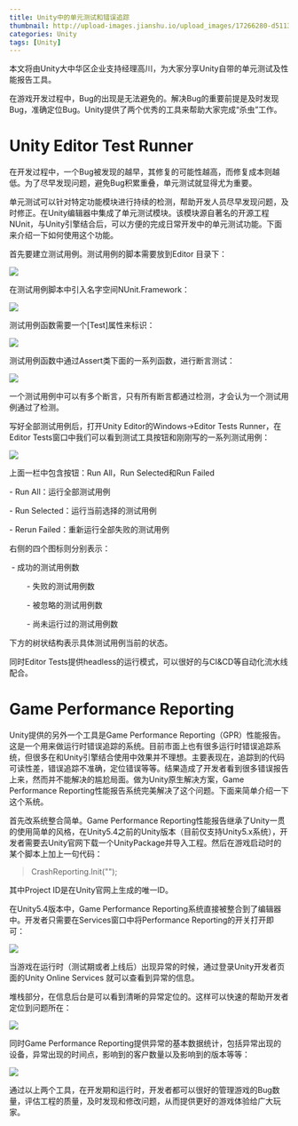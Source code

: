 ```yaml
---
title: Unity中的单元测试和错误追踪
thumbnail: http://upload-images.jianshu.io/upload_images/17266280-d5113ae2da1fd04e.png?imageMogr2/auto-orient/strip%7CimageView2/2/w/1240
categories: Unity
tags: [Unity]
---
```


本文将由Unity大中华区企业支持经理高川，为大家分享Unity自带的单元测试及性能报告工具。

在游戏开发过程中，Bug的出现是无法避免的。解决Bug的重要前提是及时发现Bug，准确定位Bug。Unity提供了两个优秀的工具来帮助大家完成“杀虫”工作。

#  **Unity Editor Test Runner**

在开发过程中，一个Bug被发现的越早，其修复的可能性越高，而修复成本则越低。为了尽早发现问题，避免Bug积累重叠，单元测试就显得尤为重要。

单元测试可以针对特定功能模块进行持续的检测，帮助开发人员尽早发现问题，及时修正。在Unity编辑器中集成了单元测试模块。该模块源自著名的开源工程NUnit，与Unity引擎结合后，可以方便的完成日常开发中的单元测试功能。下面来介绍一下如何使用这个功能。

首先要建立测试用例。测试用例的脚本需要放到Editor 目录下：

  

![](http://upload-images.jianshu.io/upload_images/17266280-d5113ae2da1fd04e.png?imageMogr2/auto-orient/strip%7CimageView2/2/w/1240)  

在测试用例脚本中引入名字空间NUnit.Framework：

  

![](http://upload-images.jianshu.io/upload_images/17266280-8e2f91d10702d7ab.png?imageMogr2/auto-orient/strip%7CimageView2/2/w/1240)  

测试用例函数需要一个[Test]属性来标识：

  

![](http://upload-images.jianshu.io/upload_images/17266280-54367f8b1f3da754.png?imageMogr2/auto-orient/strip%7CimageView2/2/w/1240)  

测试用例函数中通过Assert类下面的一系列函数，进行断言测试：

  

![](http://upload-images.jianshu.io/upload_images/17266280-7cac33e4c21d3c5c.png?imageMogr2/auto-orient/strip%7CimageView2/2/w/1240)  

一个测试用例中可以有多个断言，只有所有断言都通过检测，才会认为一个测试用例通过了检测。

写好全部测试用例后，打开Unity Editor的Windows->Editor Tests Runner，在Editor
Tests窗口中我们可以看到测试工具按钮和刚刚写的一系列测试用例：

  

![](http://upload-images.jianshu.io/upload_images/17266280-dcbc0dc7972c470c.png?imageMogr2/auto-orient/strip%7CimageView2/2/w/1240)  

上面一栏中包含按钮：Run All，Run Selected和Run Failed

\- Run All：运行全部测试用例

\- Run Selected：运行当前选择的测试用例

\- Rerun Failed：重新运行全部失败的测试用例

右侧的四个图标则分别表示：

 - 成功的测试用例数

        - 失败的测试用例数

        - 被忽略的测试用例数

        - 尚未运行过的测试用例数

下方的树状结构表示具体测试用例当前的状态。

同时Editor Tests提供headless的运行模式，可以很好的与CI&CD等自动化流水线配合。

#  **Game Performance Reporting**

Unity提供的另外一个工具是Game Performance
Reporting（GPR）性能报告。这是一个用来做运行时错误追踪的系统。目前市面上也有很多运行时错误追踪系统，但很多在和Unity引擎结合使用中效果并不理想。主要表现在，追踪到的代码可读性差，错误追踪不准确，定位错误等等。结果造成了开发者看到很多错误报告上来，然而并不能解决的尴尬局面。做为Unity原生解决方案，Game
Performance Reporting性能报告系统完美解决了这个问题。下面来简单介绍一下这个系统。

首先改系统整合简单。Game Performance
Reporting性能报告继承了Unity一贯的使用简单的风格，在Unity5.4之前的Unity版本（目前仅支持Unity5.x系统），开发者需要去Unity官网下载一个UnityPackage并导入工程。然后在游戏启动时的某个脚本上加上一句代码：

> CrashReporting.Init("<Project Id>");

其中Project ID是在Unity官网上生成的唯一ID。

在Unity5.4版本中，Game Performance
Reporting系统直接被整合到了编辑器中。开发者只需要在Services窗口中将Performance Reporting的开关打开即可：

  

![](http://upload-images.jianshu.io/upload_images/17266280-637491d3bc4f9696.png?imageMogr2/auto-orient/strip%7CimageView2/2/w/1240)  

当游戏在运行时（测试期或者上线后）出现异常的时候，通过登录Unity开发者页面的Unity Online Services 就可以查看到异常的信息。

堆栈部分，在信息后台是可以看到清晰的异常定位的。这样可以快速的帮助开发者定位到问题所在：

![](http://upload-images.jianshu.io/upload_images/17266280-9769f8afc3f4ec7a.png?imageMogr2/auto-orient/strip%7CimageView2/2/w/1240)  

同时Game Performance Reporting提供异常的基本数据统计，包括异常出现的设备，异常出现的时间点，影响到的客户数量以及影响到的版本等等：

![](http://upload-images.jianshu.io/upload_images/17266280-0231eb2f52ccc398.png?imageMogr2/auto-orient/strip%7CimageView2/2/w/1240)  

通过以上两个工具，在开发期和运行时，开发者都可以很好的管理游戏的Bug数量，评估工程的质量，及时发现和修改问题，从而提供更好的游戏体验给广大玩家。

